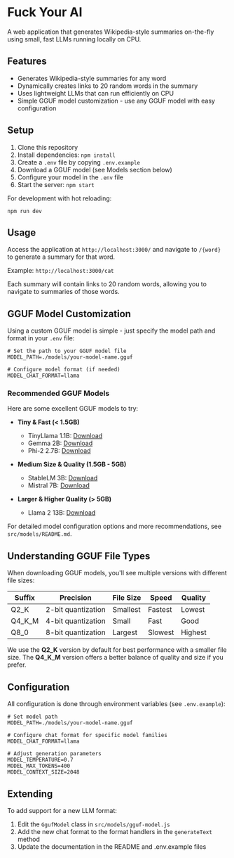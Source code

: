 # Fuck Your AI

A web application that generates Wikipedia-style summaries on-the-fly using small, fast LLMs running locally on CPU.

## Features

- Generates Wikipedia-style summaries for any word
- Dynamically creates links to 20 random words in the summary
- Uses lightweight LLMs that can run efficiently on CPU
- Simple GGUF model customization - use any GGUF model with easy configuration

## Setup

1. Clone this repository
2. Install dependencies: `npm install`
3. Create a `.env` file by copying `.env.example`
4. Download a GGUF model (see Models section below)
5. Configure your model in the `.env` file
6. Start the server: `npm start`

For development with hot reloading:
```
npm run dev
```

## Usage

Access the application at `http://localhost:3000/` and navigate to `/{word}` to generate a summary for that word.

Example: `http://localhost:3000/cat`

Each summary will contain links to 20 random words, allowing you to navigate to summaries of those words.

## GGUF Model Customization

Using a custom GGUF model is simple - just specify the model path and format in your `.env` file:

```
# Set the path to your GGUF model file
MODEL_PATH=./models/your-model-name.gguf

# Configure model format (if needed)
MODEL_CHAT_FORMAT=llama
```

### Recommended GGUF Models

Here are some excellent GGUF models to try:

- **Tiny & Fast (< 1.5GB)**
  - TinyLlama 1.1B: [Download](https://huggingface.co/TheBloke/TinyLlama-1.1B-Chat-v1.0-GGUF)
  - Gemma 2B: [Download](https://huggingface.co/TheBloke/gemma-2b-it-GGUF)
  - Phi-2 2.7B: [Download](https://huggingface.co/TheBloke/phi-2-GGUF)

- **Medium Size & Quality (1.5GB - 5GB)**
  - StableLM 3B: [Download](https://huggingface.co/TheBloke/stablelm-zephyr-3b-GGUF)
  - Mistral 7B: [Download](https://huggingface.co/TheBloke/Mistral-7B-Instruct-v0.2-GGUF)

- **Larger & Higher Quality (> 5GB)**
  - Llama 2 13B: [Download](https://huggingface.co/TheBloke/Llama-2-13B-chat-GGUF)

For detailed model configuration options and more recommendations, see `src/models/README.md`.

## Understanding GGUF File Types

When downloading GGUF models, you'll see multiple versions with different file sizes:

| Suffix    | Precision           | File Size | Speed  | Quality |
|-----------|---------------------|-----------|--------|---------|
| Q2_K      | 2-bit quantization  | Smallest  | Fastest| Lowest  |
| Q4_K_M    | 4-bit quantization  | Small     | Fast   | Good    |
| Q8_0      | 8-bit quantization  | Largest   | Slowest| Highest |

We use the **Q2_K** version by default for best performance with a smaller file size. The **Q4_K_M** version offers a better balance of quality and size if you prefer.

## Configuration

All configuration is done through environment variables (see `.env.example`):

```
# Set model path
MODEL_PATH=./models/your-model-name.gguf

# Configure chat format for specific model families
MODEL_CHAT_FORMAT=llama

# Adjust generation parameters
MODEL_TEMPERATURE=0.7
MODEL_MAX_TOKENS=400
MODEL_CONTEXT_SIZE=2048
```

## Extending

To add support for a new LLM format:

1. Edit the `GgufModel` class in `src/models/gguf-model.js`
2. Add the new chat format to the format handlers in the `generateText` method
3. Update the documentation in the README and .env.example files